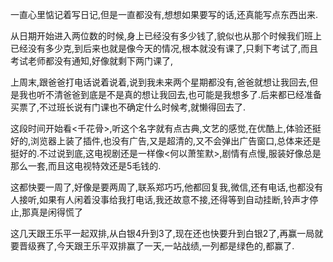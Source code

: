   一直心里惦记着写日记,但是一直都没有,想想如果要写的话,还真能写点东西出来.

  从日期开始进入两位数的时候,身上已经没有多少钱了,貌似也从那个时候我们班上已经没有多少克,到后来也就是像今天的情况,根本就没有课了,只剩下考试了,而且考试老师都没有通知,好像就剩下两门课了,

  上周末,跟爸爸打电话说着说着,说到我未来两个星期都没有,爸爸就想让我回去,但是我也听不清爸爸到底是不是真的想让我回去,也可能是我想多了.后来都已经准备买票了,不过班长说有门课也不确定什么时候考,就懒得回去了.

  这段时间开始看<千花骨>,听这个名字就有点古典,文艺的感觉,在优酷上,体验还挺好的,浏览器上装了插件,也没有广告,又是超清的,又不会弹出广告窗口,总体来还是挺好的.不过说到底,这电视剧还是一样像<何以萧笙默>,剧情有点慢,服装好像总是那么一套,而且这电视特效还是5毛钱的.

  这都快要一周了,好像是要两周了,联系郑巧巧,他都回复我,微信,还有电话,也都没有人接听,如果有人闲着没事给我打电话,我还故意不接,还得等到自动挂断,铃声才停止,那真是闲得慌了

  这几天跟王乐平一起双排,从白银4升到3了,现在还也快要升到白银2了,再赢一局就要晋级赛了,今天跟王乐平双排赢了一天,一站战绩,一列都是绿色的,都赢了.